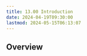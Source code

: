 ```yaml
---
title: 13.00 Introduction
date: 2024-04-19T09:30:00
lastmod: 2024-05-15T06:13:07
---
```


## Overview
